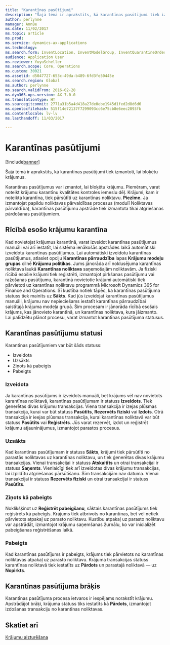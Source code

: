 ```yaml
---
title: "Karantīnas pasūtījumi"
description: "Šajā tēmā ir aprakstīts, kā karantīnas pasūtījumi tiek izmantoti, lai bloķētu krājumus."
author: perlynne
manager: AnnBe
ms.date: 11/02/2017
ms.topic: article
ms.prod: 
ms.service: dynamics-ax-applications
ms.technology: 
ms.search.form: InventLocation, InventModelGroup, InventQuarantineOrder, InventQuarantineParmEnd, InventQuarantineParmReportFinished, InventQuarantineParmStartUp, InventTrans
audience: Application User
ms.reviewer: YuyuScheller
ms.search.scope: Core, Operations
ms.custom: 30021
ms.assetid: d5047727-653c-49da-b489-6fd3fe50445e
ms.search.region: Global
ms.author: perlynne
ms.search.validFrom: 2016-02-28
ms.dyn365.ops.version: AX 7.0.0
ms.translationtype: HT
ms.sourcegitcommit: 2771a31b5a4d418a27de0ebe1945d1fed2d8d6d6
ms.openlocfilehash: 515f14e72137f7299093cc6e75cb8e6eec2893fb
ms.contentlocale: lv-lv
ms.lasthandoff: 11/03/2017

---
```


# <a name="quarantine-orders"></a>Karantīnas pasūtījumi

[!include[banner](../includes/banner.md)]


Šajā tēmā ir aprakstīts, kā karantīnas pasūtījumi tiek izmantoti, lai bloķētu krājumus.

Karantīnas pasūtījumus var izmantot, lai bloķētu krājumu. Piemēram, varat noteikt krājumu karantīnu kvalitātes kontroles iemeslu dēļ. Krājumi, kam ir noteikta karantīna, tiek pārsūtīti uz karantīnas noliktavu. **Piezīme.** Ja izmantojat papildu noliktavas pārvaldības procesus (modulī Noliktavas pārvaldība), karantīnas pasūtījumu apstrāde tiek izmantota tikai atgriešanas pārdošanas pasūtījumiem.

## <a name="quarantine-on-hand-inventory-items"></a>Rīcībā esošo krājumu karantīna
Kad novietojat krājumus karantīnā, varat izveidot karantīnas pasūtījumus manuāli vai arī iestatīt, lai sistēma ienākošās apstrādes laikā automātiski izveidotu karantīnas pasūtījumus. Lai automātiski izveidotu karantīnas pasūtījumus, atlasiet opciju **Karantīnas pārraudzība** lapas **Krājumu modeļu grupas** cilnē **Krājumu politikas**. Jums jānorāda arī noklusējuma karantīnas noliktava laukā **Karantīnas noliktava** saņemošajām noliktavām. Ja fiziski rīcībā esošie krājumi tiek reģistrēti, izmantojot pirkšanas pasūtījumu vai ražošanas pasūtījumu, karantīnā novietotie krājumi automātiski tiek pārvietoti uz karantīnas noliktavu programmā Microsoft Dynamics 365 for Finance and Operations. Šī kustība notiek tāpēc, ka karantīnas pasūtījuma statuss tiek mainīts uz **Sākts**. Kad jūs izveidojat karantīnas pasūtījumus manuāli, krājumu nav nepieciešams iestatīt karantīnas pārraudzībai saistītajā krājuma modeļa grupā. Šim procesam ir jānorāda rīcībā esošais krājums, kas jānovieto karantīnā, un karantīnas noliktava, kura jāizmanto. Lai palīdzētu plānot procesu, varat izmantot karantīnas pasūtījuma statusus.

## <a name="quarantine-order-statuses"></a>Karantīnas pasūtījumu statusi
Karantīnas pasūtījumiem var būt šāds statuss:

-   Izveidota
-   Uzsākts
-   Ziņots kā pabeigts
-   Pabeigts

### <a name="created"></a>Izveidota

Ja karantīnas pasūtījums ir izveidots manuāli, bet krājums vēl nav novietots karantīnas noliktavā, karantīnas pasūtījumam ir statuss **Izveidots**. Tiek ģenerētas divas krājumu transakcijas. Viena transakcija ir izejas plūsmas transakcija, kurai var būt statuss **Pasūtīts**, **Rezervēts fiziski** vai **Izdots**. Otrā transakcija ir ieejas plūsmas transakcija, kurai karantīnas noliktavā var būt statuss **Pasūtīts** vai **Reģistrēts**. Jūs varat rezervēt, izdot un reģistrēt krājumu atjauninājumus, izmantojot parastos procesus.

### <a name="started"></a>Uzsākts

Kad karantīnas pasūtījumam ir statuss **Sākts**, krājumi tiek pārsūtīti no parastās noliktavas uz karantīnas noliktavu, un tiek ģenerētas divas krājumu transakcijas. Vienai transakcijai ir statuss **Atskaitīts** un otrai transakcijai ir statuss **Saņemts**. Vienlaicīgi tiek arī izveidotas divas krājumu transakcijas, lai izpildītu atgriešanas pārsūtīšanu. Šīm transakcijām nav datuma. Vienai transakcijai ir statuss **Rezervēts fiziski** un otrai transakcijai ir statuss **Pasūtīts**.

### <a name="reported-as-finished"></a>Ziņots kā pabeigts

Noklikšķinot uz **Reģistrēt pabeigšanu**, sāktais karantīnas pasūtījums tiek reģistrēts kā pabeigts. Krājums tiek atbrīvots no karantīnas, bet vēl netiek pārvietots atpakaļ uz parasto noliktavu. Kustību atpakaļ uz parasto noliktavu var apstrādāt, izmantojot krājumu saņemšanas žurnālu, ko var inicializēt pabeigšanas reģistrēšanas laikā.

### <a name="ended"></a>Pabeigts

Kad karantīnas pasūtījums ir pabeigts, krājums tiek pārvietots no karantīnas noliktavas atpakaļ uz parasto noliktavu. Krājuma transakcijas statuss karantīnas noliktavā tiek iestatīts uz **Pārdots** un parastajā noliktavā — uz **Nopirkts**.

## <a name="quarantine-order-scrap"></a>Karantīnas pasūtījuma brāķis
Karantīnas pasūtījuma procesa ietvaros ir iespējams norakstīt krājumu. Apstrādājot brāķi, krājuma statuss tiks iestatīts kā **Pārdots**, izmantojot izdošanas transakciju no karantīnas noliktavas.

<a name="see-also"></a>Skatiet arī
--------

[Krājumu aizturēšana](inventory-blocking.md)

